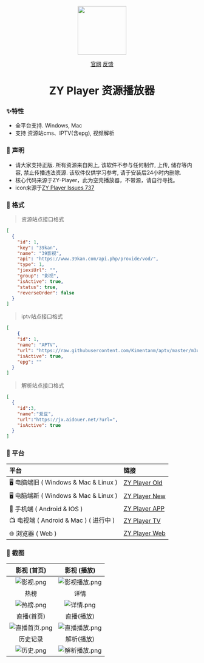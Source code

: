 <p align="center">
<img width="128" src="https://user-images.githubusercontent.com/54350573/132035179-5a7f2160-c27f-47d6-ad86-a644b360b3ee.png" >
</p>
<p align="center">
<a href="http://zyplayer.fun/" target="_blank">官网</a>
<a href="https://github.com/Hunlongyu/ZY-Player/issues" target="_blank">反馈</a>
</p>

<h1 align="center">ZY Player 资源播放器</h1>



### ✨特性

- 全平台支持. Windows, Mac
- 支持 资源站cms、IPTV(含epg), 视频解析

### 🌴 声明

- 请大家支持正版. 所有资源来自网上, 该软件不参与任何制作, 上传, 储存等内容, 禁止传播违法资源. 该软件仅供学习参考, 请于安装后24小时内删除.
- 核心代码来源于ZY-Player，此为空壳播放器，不带源，请自行寻找。
- icon来源于[ZY Player Issues 737](https://github.com/Hunlongyu/ZY-Player/issues/737)

### 🧤 格式
> 资源站点接口格式
```json
[
  {
    "id": 1,
    "key": "39kan",
    "name": "39影视",
    "api": "https://www.39kan.com/api.php/provide/vod/",
    "type": 1,
    "jiexiUrl": "",
    "group": "影视",
    "isActive": true,
    "status": true,
    "reverseOrder": false
  }
]
```
> iptv站点接口格式
```json
[
    {
    "id": 1,
    "name": "APTV",
    "url": "https://raw.githubusercontent.com/Kimentanm/aptv/master/m3u/iptv.m3u",
    "isActive": true,
    "epg": ""
  }
]
```
> 解析站点接口格式
```json
[
  {
    "id":3,
    "name":"爱豆",
    "url":"https://jx.aidouer.net/?url=",
    "isActive": true
  }
]
```

### 🎠 平台

| 平台                                  | 链接                                                        |
| :------------------------------------ | :---------------------------------------------------------- |
| 🖥️ 电脑端旧 ( Windows & Mac & Linux )    | [ZY Player Old](https://github.com/Hunlongyu/ZY-Player)         |
| 🖥️ 电脑端新 ( Windows & Mac & Linux )    | [ZY Player New](https://github.com/Hiram-Wong/ZyPlayer)         |
| 📱 手机端 ( Android & IOS )            | [ZY Player APP](https://github.com/Hunlongyu/ZY-Player-APP) |
| 📺 电视端 ( Android & Mac ) ( 进行中 ) | [ZY Player TV](https://github.com/cuiocean/ZY-Player-TV)    |
| 🌐 浏览器 ( Web )                      | [ZY Player Web](https://github.com/Hunlongyu/ZY-Player-Web) |


### 🎨 截图

|                      影视 (首页)                       |                      影视 (播放)                       |
| :----------------------------------------------------------: | :----------------------------------------------------------: |
| ![影视.png](https://s2.loli.net/2023/02/11/A9x8hzm6QvPtdug.png) | ![影视播放.png](https://s2.loli.net/2023/02/05/14GkXsrREcCgVd3.png) |
|                            热榜                            |                            详情                            |
| ![热榜.png](https://s2.loli.net/2023/02/11/uqC4XxJHcEhjdzD.png) | ![详情.png](https://s2.loli.net/2023/02/05/G9UPHy3M4ZiNAWd.png) |
|                      直播(首页)                       |                      直播(播放)                       |
| ![直播首页.png](https://s2.loli.net/2023/02/05/4mAFrboezVD1KNt.png) | ![直播播放.png](https://s2.loli.net/2023/02/05/pBnAQYg49bwZDlr.png) |
|                          历史记录                          |                           解析(播放)                           |
| ![历史.png](https://s2.loli.net/2023/02/05/dB34mynfV2ESx8b.png) | ![解析播放.png](https://s2.loli.net/2023/02/05/eCKiOcdN1oBbua6.png) |

